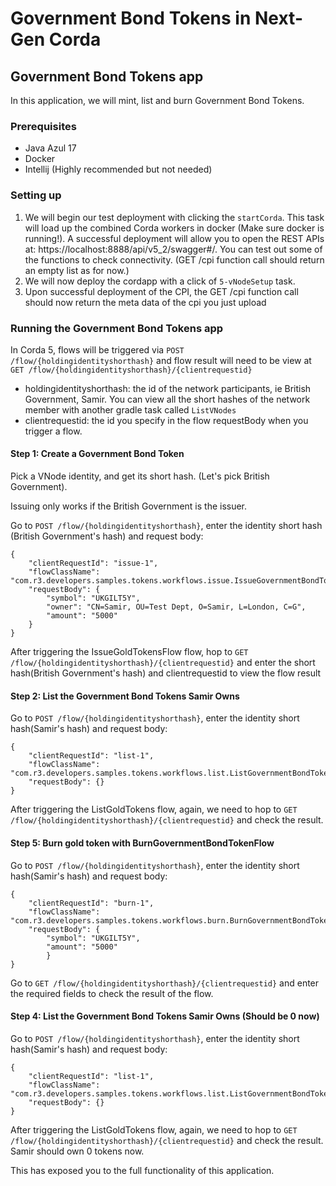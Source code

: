 # Government Bond Tokens in Next-Gen Corda
## Government Bond Tokens app
In this application, we will mint, list and burn Government Bond Tokens.

### Prerequisites
- Java Azul 17
- Docker
- Intellij (Highly recommended but not needed)

### Setting up

1. We will begin our test deployment with clicking the `startCorda`. This task will load up the combined Corda workers in docker (Make sure docker is running!).
   A successful deployment will allow you to open the REST APIs at: https://localhost:8888/api/v5_2/swagger#/. You can test out some of the
   functions to check connectivity. (GET /cpi function call should return an empty list as for now.)
2. We will now deploy the cordapp with a click of `5-vNodeSetup` task. 
3. Upon successful deployment of the CPI, the GET /cpi function call should now return the meta data of the cpi you just upload

### Running the Government Bond Tokens app

In Corda 5, flows will be triggered via `POST /flow/{holdingidentityshorthash}` and flow result will need to be view at `GET /flow/{holdingidentityshorthash}/{clientrequestid}`
* holdingidentityshorthash: the id of the network participants, ie British Government, Samir. You can view all the short hashes of the network member with another gradle task called `ListVNodes`
* clientrequestid: the id you specify in the flow requestBody when you trigger a flow.

#### Step 1: Create a Government Bond Token
Pick a VNode identity, and get its short hash. (Let's pick British Government).

Issuing only works if the British Government is the issuer.

Go to `POST /flow/{holdingidentityshorthash}`, enter the identity short hash (British Government's hash) and request body:
```
{
    "clientRequestId": "issue-1",
    "flowClassName": "com.r3.developers.samples.tokens.workflows.issue.IssueGovernmentBondTokensFlow",
    "requestBody": {
        "symbol": "UKGILT5Y",
        "owner": "CN=Samir, OU=Test Dept, O=Samir, L=London, C=G",
        "amount": "5000"
    }
}
```

After triggering the IssueGoldTokensFlow flow, hop to `GET /flow/{holdingidentityshorthash}/{clientrequestid}` and enter the short hash(British Government's hash) and clientrequestid to view the flow result

#### Step 2: List the Government Bond Tokens Samir Owns
Go to `POST /flow/{holdingidentityshorthash}`, enter the identity short hash(Samir's hash) and request body:
```
{
    "clientRequestId": "list-1",
    "flowClassName": "com.r3.developers.samples.tokens.workflows.list.ListGovernmentBondTokens",
    "requestBody": {}
}
```
After triggering the ListGoldTokens flow, again, we need to hop to `GET /flow/{holdingidentityshorthash}/{clientrequestid}`
and check the result.

#### Step 5: Burn gold token with BurnGovernmentBondTokenFlow
Go to `POST /flow/{holdingidentityshorthash}`, enter the identity short hash(Samir's hash) and request body:
```
{
    "clientRequestId": "burn-1",
    "flowClassName": "com.r3.developers.samples.tokens.workflows.burn.BurnGovernmentBondTokenFlow",
    "requestBody": {
        "symbol": "UKGILT5Y",
        "amount": "5000"
        }
}
```
Go to `GET /flow/{holdingidentityshorthash}/{clientrequestid}` and enter the required fields to check the result of
the flow.

#### Step 4: List the Government Bond Tokens Samir Owns (Should be 0 now)
Go to `POST /flow/{holdingidentityshorthash}`, enter the identity short hash(Samir's hash) and request body:
```
{
    "clientRequestId": "list-1",
    "flowClassName": "com.r3.developers.samples.tokens.workflows.list.ListGovernmentBondTokens",
    "requestBody": {}
}
```

After triggering the ListGoldTokens flow, again, we need to hop to `GET /flow/{holdingidentityshorthash}/{clientrequestid}`
and check the result. Samir should own 0 tokens now.

This has exposed you to the full functionality of this application.
